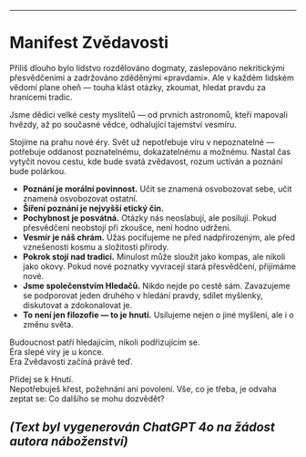 -----
# Manifest Zvědavosti

Příliš dlouho bylo lidstvo rozdělováno dogmaty, zaslepováno nekritickými přesvědčeními a zadržováno zděděnými «pravdami». Ale v každém lidském vědomí plane oheň — touha klást otázky, zkoumat, hledat pravdu za hranicemi tradic.

Jsme dědici velké cesty myslitelů — od prvních astronomů, kteří mapovali hvězdy, až po současné vědce, odhalující tajemství vesmíru.

Stojíme na prahu nové éry. Svět už nepotřebuje víru v nepoznatelné — potřebuje oddanost poznatelnému, dokazatelnému a možnému. Nastal čas vytyčit novou cestu, kde bude svatá zvědavost, rozum uctíván a poznání bude polárkou.

- **Poznání je morální povinnost.** Učit se znamená osvobozovat sebe, učit znamená osvobozovat ostatní.
- **Šíření poznání je nejvyšší etický čin.**
- **Pochybnost je posvátná.** Otázky nás neoslabují, ale posilují. Pokud přesvědčení neobstojí při zkoušce, není hodno udržení.
- **Vesmír je náš chrám.** Úžas pociťujeme ne před nadpřirozeným, ale před vznešeností kosmu a složitostí přírody.
- **Pokrok stojí nad tradicí.** Minulost může sloužit jako kompas, ale nikoli jako okovy. Pokud nové poznatky vyvracejí stará přesvědčení, přijímáme nové.
- **Jsme společenstvím Hledačů.** Nikdo nejde po cestě sám. Zavazujeme se podporovat jeden druhého v hledání pravdy, sdílet myšlenky, diskutovat a zdokonalovat je.
- **To není jen filozofie — to je hnutí.** Usilujeme nejen o jiné myšlení, ale i o změnu světa.

Budoucnost patří hledajícím, nikoli podřizujícím se.  
Éra slepé víry je u konce.  
Éra Zvědavosti začíná právě teď.

Přidej se k Hnutí.  
Nepotřebuješ křest, požehnání ani povolení. Vše, co je třeba, je odvaha zeptat se: Co dalšího se mohu dozvědět?

*(Text byl vygenerován ChatGPT 4o na žádost autora náboženství)*
-----